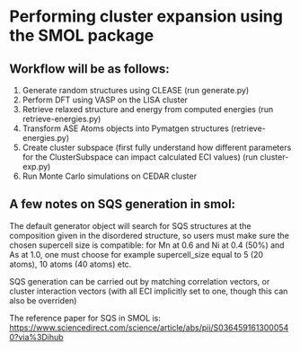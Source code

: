 # Performing cluster expansion using the SMOL package

## Workflow will be as follows: 
1. Generate random structures using CLEASE (run generate.py)
2. Perform DFT using VASP on the LISA cluster
3. Retrieve relaxed structure and energy from computed energies (run retrieve-energies.py)
4. Transform ASE Atoms objects into Pymatgen structures (retrieve-energies.py)
5. Create cluster subspace (first fully understand how different parameters for the ClusterSubspace can impact calculated ECI values)    (run cluster-exp.py)
6. Run Monte Carlo simulations on CEDAR cluster

## A few notes on SQS generation in smol:

The default generator object will search for SQS structures at the composition given in the disordered structure, so users must make sure the chosen supercell size is compatible: for Mn at 0.6 and Ni at 0.4 (50%) and As at 1.0, one must choose for example supercell_size equal to 5 (20 atoms), 10 atoms (40 atoms) etc.

SQS generation can be carried out by matching correlation vectors, or cluster interaction vectors (with all ECI implicitly set to one, though this can also be overriden)

The reference paper for SQS in SMOL is: https://www.sciencedirect.com/science/article/abs/pii/S0364591613000540?via%3Dihub

